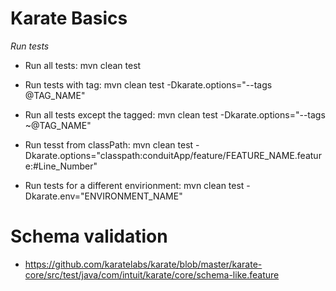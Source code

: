 # Karate Basics

*Run tests*

- Run all tests: mvn clean test
- Run tests with tag: mvn clean test -Dkarate.options="--tags @TAG_NAME"
- Run all tests except the tagged: mvn clean test -Dkarate.options="--tags ~@TAG_NAME"
- Run tesst from classPath: mvn clean test -Dkarate.options="classpath:conduitApp/feature/FEATURE_NAME.feature:#Line_Number"

- Run tests for a different envirionment: mvn clean test -Dkarate.env="ENVIRONMENT_NAME"

# Schema validation
- https://github.com/karatelabs/karate/blob/master/karate-core/src/test/java/com/intuit/karate/core/schema-like.feature

